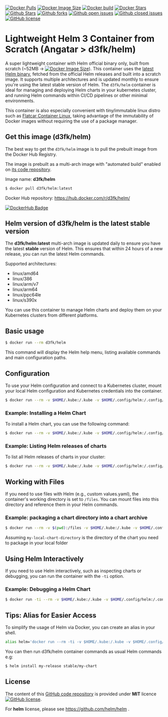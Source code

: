 [![Docker Pulls](https://badgen.net/docker/pulls/d3fk/helm?icon=docker&label=pulls)](https://hub.docker.com/r/d3fk/helm/tags) [![Docker Image Size](https://badgen.net/docker/size/d3fk/helm/latest?icon=docker&label=image%20size)](https://hub.docker.com/r/d3fk/helm/tags) [![Docker build](https://img.shields.io/badge/automated-automated?style=flat&logo=docker&logoColor=blue&label=build&color=green)](https://hub.docker.com/r/d3fk/kubectl/tags) [![Docker Stars](https://badgen.net/docker/stars/d3fk/helm?icon=docker&label=stars&color=green)](https://hub.docker.com/r/d3fk/helm) [![Github Stars](https://img.shields.io/github/stars/Angatar/helm?label=stars&logo=github&color=green&style=flat)](https://github.com/Angatar/helm) [![Github forks](https://img.shields.io/github/forks/Angatar/helm?logo=github&style=flat)](https://github.com/Angatar/helm/fork) [![Github open issues](https://img.shields.io/github/issues-raw/Angatar/helm?logo=github&color=yellow)](https://github.com/Angatar/helm/issues) [![Github closed issues](https://img.shields.io/github/issues-closed-raw/Angatar/helm?logo=github&color=green)](https://github.com/Angatar/helm/issues?q=is%3Aissue+is%3Aclosed) [![GitHub license](https://img.shields.io/github/license/Angatar/helm)](https://github.com/Angatar/helm/blob/master/LICENSE)

# Lightweight Helm 3 Container from Scratch (Angatar > d3fk/helm)
A super lightweight container with Helm official binary only, built from scratch (~52MB -> [![Docker Image Size](https://badgen.net/docker/size/d3fk/helm/latest?icon=docker&label=compressed)](https://hub.docker.com/r/d3fk/helm/tags)). This container uses the [latest Helm binary](https://github.com/helm/helm/releases), fetched from the official Helm releases and built into a scratch image. It supports multiple architectures and is updated monthly to ensure you're using the latest stable version of Helm. The `d3fk/helm` container is ideal for managing and deploying Helm charts in your kubernetes cluster, and running Helm commands within CI/CD pipelines or other minimal environments.

This container is also especially convenient with tiny/immutable linux distro such as [Flatcar Container Linux](https://github.com/flatcar/Flatcar), taking advantage of the immutability of Docker images without requiring the use of a package manager.


## Get this image (d3fk/helm)
The best way to get the `d3fk/helm` image is to pull the prebuilt image from the Docker Hub Registry.

The image is prebuilt as a multi-arch image with "automated build" enabled on [its code repository](https://github.com/Angatar/helm).

Image name: **d3fk/helm**
```sh
$ docker pull d3fk/helm:latest
```
Docker Hub repository: https://hub.docker.com/r/d3fk/helm/

[![DockerHub Badge](https://dockeri.co/image/d3fk/helm)](https://hub.docker.com/r/d3fk/helm)

## Helm version of d3fk/helm is the latest stable version

The **d3fk/helm:latest** multi-arch image is updated daily to ensure you have the latest **stable** version of Helm. This ensures that within 24 hours of a new release, you can run the latest Helm commands.

Supported architectures:
- linux/amd64
- linux/386
- linux/arm/v7
- linux/arm64
- linux/ppc64le
- linux/s390x

You can use this container to manage Helm charts and deploy them on your Kubernetes clusters from different platforms.

## Basic usage
```sh
$ docker run --rm d3fk/helm
```
This command will display the Helm help menu, listing available commands and main configuration paths.

## Configuration
To use your Helm configuration and connect to a Kubernetes cluster, mount your local Helm configuration and Kubernetes credentials into the container.

```sh
$ docker run --rm -v $HOME/.kube:/.kube -v $HOME/.config/helm:/.config/helm d3fk/helm
```

### Example: Installing a Helm Chart
To install a Helm chart, you can use the following command:
```sh
$ docker run --rm -v $HOME/.kube:/.kube -v $HOME/.config/helm:/.config/helm d3fk/helm install my-release stable/my-chart
```

### Example: Listing Helm releases of charts
To list all Helm releases of charts in your cluster:
```sh
$ docker run --rm -v $HOME/.kube:/.kube -v $HOME/.config/helm:/.config/helm d3fk/helm list
```

## Working with Files
If you need to use files with Helm (e.g., custom values.yaml), the container's working directory is set to `/files`. You can mount files into this directory and reference them in your Helm commands.

### Example: packaging a chart directory into a chart archive
```sh
$ docker run --rm -v $(pwd):/files -v $HOME/.kube:/.kube -v $HOME/.config/helm:/.config/helm d3fk/helm package my-local-chart-directory
```
Assuming `my-local-chart-directory` is the directory of the chart you need to package in your local folder

## Using Helm Interactively
If you need to use Helm interactively, such as inspecting charts or debugging, you can run the container with the `-ti` option.

### Example: Debugging a Helm Chart
```sh
$ docker run -ti --rm -v $HOME/.kube:/.kube -v $HOME/.config/helm:/.config/helm d3fk/helm template my-chart --debug
```

## Tips: Alias for Easier Access
To simplify the usage of Helm via Docker, you can create an alias in your shell.

```sh
alias helm='docker run --rm -ti -v $HOME/.kube:/.kube -v $HOME/.config/helm:/.config/helm d3fk/helm'
```
You can then run d3fk/helm container commands as usual Helm commands e.g:
```sh
$ helm install my-release stable/my-chart
```

## License

The content of this [GitHub code repository](https://github.com/Angatar/helm) is provided under **MIT** licence
[![GitHub license](https://img.shields.io/github/license/Angatar/helm)](https://github.com/Angatar/helm/blob/master/LICENSE).

 For **helm** license, please see https://github.com/helm/helm .
